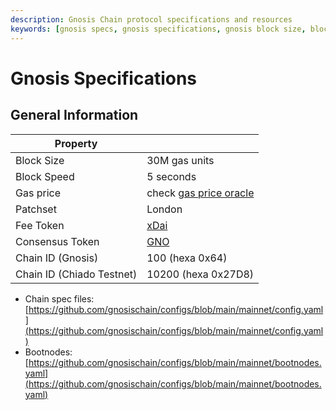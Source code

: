 ```yaml
---
description: Gnosis Chain protocol specifications and resources
keywords: [gnosis specs, gnosis specifications, gnosis block size, block speed, patchset, gnosis token, gnosis chain id, chiado chain id]
---
```


# Gnosis Specifications

## General Information

| Property |  |
| - | - |
| Block Size | 30M gas units |
| Block Speed | 5 seconds |
| Gas price | check [gas price oracle](/tools/oracles/gas-price) |
| Patchset | London |
| Fee Token | [xDai](/concepts/tokens/xdai) |
| Consensus Token | [GNO](/concepts/tokens/gno) |
| Chain ID (Gnosis) | 100 (hexa 0x64) |
| Chain ID (Chiado Testnet) | 10200 (hexa 0x27D8) |

- Chain spec files: [https://github.com/gnosischain/configs/blob/main/mainnet/config.yaml](https://github.com/gnosischain/configs/blob/main/mainnet/config.yaml)
- Bootnodes: [https://github.com/gnosischain/configs/blob/main/mainnet/bootnodes.yaml](https://github.com/gnosischain/configs/blob/main/mainnet/bootnodes.yaml)